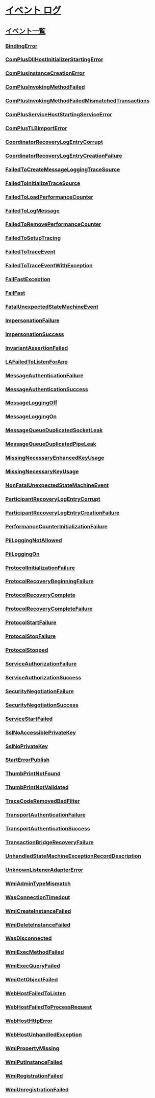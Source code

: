 # [イベント ログ](index.md)
## [イベント一覧](events-general-reference.md)
### [BindingError](bindingerror.md)
### [ComPlusDllHostInitializerStartingError](complusdllhostinitializerstartingerror.md)
### [ComPlusInstanceCreationError](complusinstancecreationerror.md)
### [ComPlusInvokingMethodFailed](complusinvokingmethodfailed.md)
### [ComPlusInvokingMethodFailedMismatchedTransactions](complusinvokingmethodfailedmismatchedtransactions.md)
### [ComPlusServiceHostStartingServiceError](complusservicehoststartingserviceerror.md)
### [ComPlusTLBImportError](complustlbimporterror.md)
### [CoordinatorRecoveryLogEntryCorrupt](coordinatorrecoverylogentrycorrupt.md)
### [CoordinatorRecoveryLogEntryCreationFailure](coordinatorrecoverylogentrycreationfailure.md)
### [FailedToCreateMessageLoggingTraceSource](failedtocreatemessageloggingtracesource.md)
### [FailedToInitializeTraceSource](failedtoinitializetracesource.md)
### [FailedToLoadPerformanceCounter](failedtoloadperformancecounter.md)
### [FailedToLogMessage](failedtologmessage.md)
### [FailedToRemovePerformanceCounter](failedtoremoveperformancecounter.md)
### [FailedToSetupTracing](failedtosetuptracing.md)
### [FailedToTraceEvent](failedtotraceevent.md)
### [FailedToTraceEventWithException](failedtotraceeventwithexception.md)
### [FailFastException](failfastexception.md)
### [FailFast](failfast.md)
### [FatalUnexpectedStateMachineEvent](fatalunexpectedstatemachineevent.md)
### [ImpersonationFailure](impersonationfailure.md)
### [ImpersonationSuccess](impersonationsuccess.md)
### [InvariantAssertionFailed](invariantassertionfailed.md)
### [LAFailedToListenForApp](lafailedtolistenforapp.md)
### [MessageAuthenticationFailure](messageauthenticationfailure.md)
### [MessageAuthenticationSuccess](messageauthenticationsuccess.md)
### [MessageLoggingOff](messageloggingoff.md)
### [MessageLoggingOn](messageloggingon.md)
### [MessageQueueDuplicatedSocketLeak](messagequeueduplicatedsocketleak.md)
### [MessageQueueDuplicatedPipeLeak](messagequeueduplicatedpipeleak.md)
### [MissingNecessaryEnhancedKeyUsage](missingnecessaryenhancedkeyusage.md)
### [MissingNecessaryKeyUsage](missingnecessarykeyusage.md)
### [NonFatalUnexpectedStateMachineEvent](nonfatalunexpectedstatemachineevent.md)
### [ParticipantRecoveryLogEntryCorrupt](participantrecoverylogentrycorrupt.md)
### [ParticipantRecoveryLogEntryCreationFailure](participantrecoverylogentrycreationfailure.md)
### [PerformanceCounterInitializationFailure](performancecounterinitializationfailure.md)
### [PiiLoggingNotAllowed](piiloggingnotallowed.md)
### [PiiLoggingOn](piiloggingon.md)
### [ProtocolInitializationFailure](protocolinitializationfailure.md)
### [ProtocolRecoveryBeginningFailure](protocolrecoverybeginningfailure.md)
### [ProtocolRecoveryComplete](protocolrecoverycomplete.md)
### [ProtocolRecoveryCompleteFailure](protocolrecoverycompletefailure.md)
### [ProtocolStartFailure](protocolstartfailure.md)
### [ProtocolStopFailure](protocolstopfailure.md)
### [ProtocolStopped](protocolstopped.md)
### [ServiceAuthorizationFailure](serviceauthorizationfailure.md)
### [ServiceAuthorizationSuccess](serviceauthorizationsuccess.md)
### [SecurityNegotiationFailure](securitynegotiationfailure.md)
### [SecurityNegotiationSuccess](securitynegotiationsuccess.md)
### [ServiceStartFailed](servicestartfailed.md)
### [SslNoAccessiblePrivateKey](sslnoaccessibleprivatekey.md)
### [SslNoPrivateKey](sslnoprivatekey.md)
### [StartErrorPublish](starterrorpublish.md)
### [ThumbPrintNotFound](thumbprintnotfound.md)
### [ThumbPrintNotValidated](thumbprintnotvalidated.md)
### [TraceCodeRemovedBadFilter](tracecoderemovedbadfilter.md)
### [TransportAuthenticationFailure](transportauthenticationfailure.md)
### [TransportAuthenticationSuccess](transportauthenticationsuccess.md)
### [TransactionBridgeRecoveryFailure](transactionbridgerecoveryfailure.md)
### [UnhandledStateMachineExceptionRecordDescription](unhandledstatemachineexceptionrecorddescription.md)
### [UnknownListenerAdapterError](unknownlisteneradaptererror.md)
### [WmiAdminTypeMismatch](wmiadmintypemismatch.md)
### [WasConnectionTimedout](wasconnectiontimedout.md)
### [WmiCreateInstanceFailed](wmicreateinstancefailed.md)
### [WmiDeleteInstanceFailed](wmideleteinstancefailed.md)
### [WasDisconnected](wasdisconnected.md)
### [WmiExecMethodFailed](wmiexecmethodfailed.md)
### [WmiExecQueryFailed](wmiexecqueryfailed.md)
### [WmiGetObjectFailed](wmigetobjectfailed.md)
### [WebHostFailedToListen](webhostfailedtolisten.md)
### [WebHostFailedToProcessRequest](webhostfailedtoprocessrequest.md)
### [WebHostHttpError](webhosthttperror.md)
### [WebHostUnhandledException](webhostunhandledexception.md)
### [WmiPropertyMissing](wmipropertymissing.md)
### [WmiPutInstanceFailed](wmiputinstancefailed.md)
### [WmiRegistrationFailed](wmiregistrationfailed.md)
### [WmiUnregistrationFailed](wmiunregistrationfailed.md)
